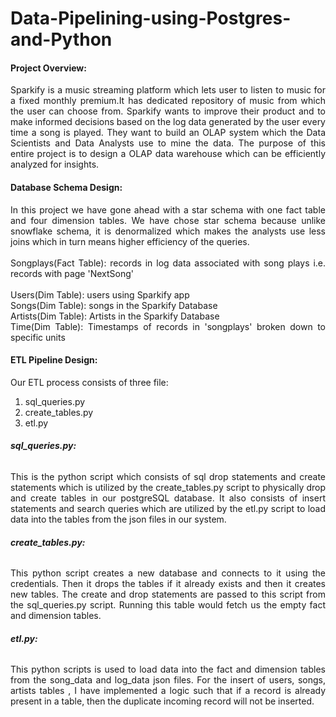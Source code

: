 # Data-Pipelining-using-Postgres-and-Python
#### **Project Overview:**
<div style="text-align: justify">
Sparkify is a music streaming platform which lets user to listen to music for a fixed monthly premium.It has dedicated repository of music from which the user
can choose from. Sparkify wants to improve their product and to make informed
decisions based on the log data generated by the user every time a song is
played. They want to build an OLAP system which the Data Scientists and Data Analysts use to mine the data. The purpose of this entire project is to design
a OLAP data warehouse which can be efficiently analyzed for insights.
</div>

#### **Database Schema Design:**
<div style="text-align: justify">
In this project we have gone ahead with a star schema with one fact table and four dimension tables. We have chose star schema because unlike snowflake schema, it is denormalized which makes the analysts use less joins which in turn means higher efficiency of the queries.
</div>
<br>
<div style="text-align: justify">
Songplays(Fact Table): records in log data associated with song plays i.e. records with page 'NextSong'
</div>
<br>
<div style="text-align: justify">
Users(Dim Table): users using Sparkify app <br>
Songs(Dim Table): songs in the Sparkify Database <br>
Artists(Dim Table): Artists in the Sparkify Database <br>
Time(Dim Table): Timestamps of records in 'songplays' broken down to specific units 
</div>

#### **ETL Pipeline Design:**

Our ETL process consists of three file:
  1. sql_queries.py
  2. create_tables.py
  3. etl.py

###### **sql_queries.py:**
<div style="text-align: justify">
This is the python script which consists of sql drop statements and create statements which is utilized by the create_tables.py script to physically drop and create tables in our postgreSQL database. It also consists of insert statements and search queries which are utilized by the etl.py script to load data into the tables from the json files in our system. 
</div>

###### **create_tables.py:**
<div style="text-align: justify">
This python script creates a new database and connects to it using the credentials. Then it drops the tables if it already exists and then it creates new tables. The create and drop statements are passed to this script from the sql_queries.py script. Running this table would fetch us the empty fact and dimension tables.
</div>

###### **etl.py:**
<div style="text-align: justify">
This python scripts is used to load data into the fact and dimension tables from the song_data and log_data json files. For the insert of users, songs, artists tables , I have implemented a logic such that if a record is already present in a table, then the duplicate incoming record will not be inserted.
</div>
